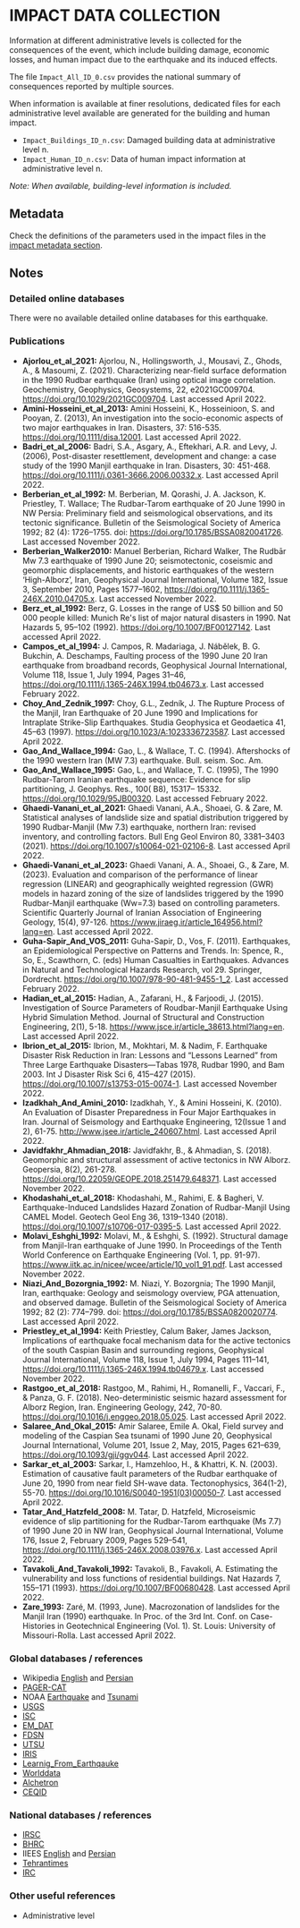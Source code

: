 # IMPACT DATA COLLECTION


Information at different administrative levels is collected for the consequences of the event, 
which include building damage, economic losses, and human impact due to the earthquake and its induced effects.

The file `Impact_All_ID_0.csv` provides the national summary of consequences reported by multiple sources.

When information is available at finer resolutions, dedicated files for each administrative level
available are generated for the building and human impact.

- `Impact_Buildings_ID_n.csv`: Damaged building data at administrative level n.
- `Impact_Human_ID_n.csv`: Data of human impact information at administrative level n.

_Note: When available, building-level information is included._


## Metadata

Check the definitions of the parameters used in the impact files in the [impact metadata section](https://gitlab.openquake.org/risk/ecd/-/blob/main/metadata.md#impact-data).


## Notes


### Detailed online databases
There were no available detailed online databases for this earthquake.


### Publications
- **Ajorlou_et_al_2021:** Ajorlou, N., Hollingsworth, J., Mousavi, Z., Ghods, A., & Masoumi, Z. (2021). Characterizing near-field surface deformation in the 1990 Rudbar earthquake (Iran) using optical image correlation. Geochemistry, Geophysics, Geosystems, 22, e2021GC009704. https://doi.org/10.1029/2021GC009704. Last accessed April 2022.
- **Amini-Hosseini_et_al_2013:** Amini Hosseini, K., Hosseinioon, S. and Pooyan, Z. (2013), An investigation into the socio-economic aspects of two major earthquakes in Iran. Disasters, 37: 516-535. https://doi.org/10.1111/disa.12001. Last accessed April 2022. 
- **Badri_et_al_2006:** Badri, S.A., Asgary, A., Eftekhari, A.R. and Levy, J. (2006), Post-disaster resettlement, development and change: a case study of the 1990 Manjil earthquake in Iran. Disasters, 30: 451-468. https://doi.org/10.1111/j.0361-3666.2006.00332.x. Last accessed April 2022.
- **Berberian_et_al_1992:** M. Berberian, M. Qorashi, J. A. Jackson, K. Priestley, T. Wallace; The Rudbar-Tarom earthquake of 20 June 1990 in NW Persia: Preliminary field and seismological observations, and its tectonic significance. Bulletin of the Seismological Society of America 1992; 82 (4): 1726–1755. doi: https://doi.org/10.1785/BSSA0820041726. Last accessed November 2022.
- **Berberian_Walker2010:** Manuel Berberian, Richard Walker, The Rudbār Mw 7.3 earthquake of 1990 June 20; seismotectonic, coseismic and geomorphic displacements, and historic earthquakes of the western ‘High-Alborz’, Iran, Geophysical Journal International, Volume 182, Issue 3, September 2010, Pages 1577–1602, https://doi.org/10.1111/j.1365-246X.2010.04705.x. Last accessed November 2022.
- **Berz_et_al_1992:** Berz, G. Losses in the range of US$ 50 billion and 50 000 people killed: Munich Re's list of major natural disasters in 1990. Nat Hazards 5, 95–102 (1992). https://doi.org/10.1007/BF00127142. Last accessed April 2022.  
- **Campos_et_al_1994:** J. Campos, R. Madariaga, J. Nábělek, B. G. Bukchin, A. Deschamps, Faulting process of the 1990 June 20 Iran earthquake from broadband records, Geophysical Journal International, Volume 118, Issue 1, July 1994, Pages 31–46, https://doi.org/10.1111/j.1365-246X.1994.tb04673.x. Last accessed February 2022.
- **Choy_And_Zednik_1997:** Choy, G.L., Zedník, J. The Rupture Process of the Manjil, Iran Earthquake of 20 June 1990 and Implications for Intraplate Strike-Slip Earthquakes. Studia Geophysica et Geodaetica 41, 45–63 (1997). https://doi.org/10.1023/A:1023336723587. Last accessed April 2022.
- **Gao_And_Wallace_1994:** Gao, L., & Wallace, T. C. (1994). Aftershocks of the 1990 western Iran (MW 7.3) earthquake. Bull. seism. Soc. Am.
- **Gao_And_Wallace_1995:** Gao, L., and Wallace, T. C. (1995), The 1990 Rudbar-Tarom Iranian earthquake sequence: Evidence for slip partitioning, J. Geophys. Res., 100( B8), 15317– 15332. https://doi.org/10.1029/95JB00320. Last accessed February 2022.
- **Ghaedi-Vanani_et_al_2021:** Ghaedi Vanani, A.A., Shoaei, G. & Zare, M. Statistical analyses of landslide size and spatial distribution triggered by 1990 Rudbar-Manjil (Mw 7.3) earthquake, northern Iran: revised inventory, and controlling factors. Bull Eng Geol Environ 80, 3381–3403 (2021). https://doi.org/10.1007/s10064-021-02106-8. Last accessed April 2022.
- **Ghaedi-Vanani_et_al_2023:** Ghaedi Vanani, A. A., Shoaei, G., & Zare, M. (2023). Evaluation and comparison of the performance of linear regression (LINEAR) and geographically weighted regression (GWR) models in hazard zoning of the size of landslides triggered by the 1990 Rudbar-Manjil earthquake (Ww=7.3) based on controlling parameters. Scientific Quarterly Journal of Iranian Association of Engineering Geology, 15(4), 97-126. https://www.jiraeg.ir/article_164956.html?lang=en. Last accessed April 2022. 
- **Guha-Sapir_And_VOS_2011:** Guha-Sapir, D., Vos, F. (2011). Earthquakes, an Epidemiological Perspective on Patterns and Trends. In: Spence, R., So, E., Scawthorn, C. (eds) Human Casualties in Earthquakes. Advances in Natural and Technological Hazards Research, vol 29. Springer, Dordrecht. https://doi.org/10.1007/978-90-481-9455-1_2. Last accessed February 2022.
- **Hadian_et_al_2015:** Hadian, A., Zafarani, H., & Farjoodi, J. (2015). Investigation of Source Parameters of Roudbar-Manjil Earthquake Using Hybrid Simulation Method. Journal of Structural and Construction Engineering, 2(1), 5-18. https://www.jsce.ir/article_38613.html?lang=en. Last accessed April 2022.
- **Ibrion_et_al_2015:** Ibrion, M., Mokhtari, M. & Nadim, F. Earthquake Disaster Risk Reduction in Iran: Lessons and “Lessons Learned” from Three Large Earthquake Disasters—Tabas 1978, Rudbar 1990, and Bam 2003. Int J Disaster Risk Sci 6, 415–427 (2015). https://doi.org/10.1007/s13753-015-0074-1. Last accessed November 2022.
- **Izadkhah_And_Amini_2010:** Izadkhah, Y., & Amini Hosseini, K. (2010). An Evaluation of Disaster Preparedness in Four Major Earthquakes in Iran. Journal of Seismology and Earthquake Engineering, 12(Issue 1 and 2), 61-75. http://www.jsee.ir/article_240607.html. Last accessed April 2022. 
- **Javidfakhr_Ahmadian_2018:** Javidfakhr, B., & Ahmadian, S. (2018). Geomorphic and structural assessment of active tectonics in NW Alborz. Geopersia, 8(2), 261-278. https://doi.org/10.22059/GEOPE.2018.251479.648371. Last accessed November 2022.
- **Khodashahi_et_al_2018:** Khodashahi, M., Rahimi, E. & Bagheri, V. Earthquake-Induced Landslides Hazard Zonation of Rudbar-Manjil Using CAMEL Model. Geotech Geol Eng 36, 1319–1340 (2018). https://doi.org/10.1007/s10706-017-0395-5. Last accessed April 2022.
- **Molavi_Eshghi_1992:** Molavi, M., & Eshghi, S. (1992). Structural damage from Manjil-Iran earthquake of June 1990. In Proceedings of the Tenth World Conference on Earthquake Engineering (Vol. 1, pp. 91-97). https://www.iitk.ac.in/nicee/wcee/article/10_vol1_91.pdf. Last accessed November 2022.  
- **Niazi_And_Bozorgnia_1992:** M. Niazi, Y. Bozorgnia; The 1990 Manjil, Iran, earthquake: Geology and seismology overview, PGA attenuation, and observed damage. Bulletin of the Seismological Society of America 1992; 82 (2): 774–799. doi: https://doi.org/10.1785/BSSA0820020774. Last accessed April 2022.
- **Priestley_et_al_1994:** Keith Priestley, Calum Baker, James Jackson, Implications of earthquake focal mechanism data for the active tectonics of the south Caspian Basin and surrounding regions, Geophysical Journal International, Volume 118, Issue 1, July 1994, Pages 111–141, https://doi.org/10.1111/j.1365-246X.1994.tb04679.x. Last accessed November 2022.
- **Rastgoo_et_al_2018:** Rastgoo, M., Rahimi, H., Romanelli, F., Vaccari, F., & Panza, G. F. (2018). Neo-deterministic seismic hazard assessment for Alborz Region, Iran. Engineering Geology, 242, 70-80. https://doi.org/10.1016/j.enggeo.2018.05.025. Last accessed April 2022.
- **Salaree_And_Okal_2015:** Amir Salaree, Emile A. Okal, Field survey and modeling of the Caspian Sea tsunami of 1990 June 20, Geophysical Journal International, Volume 201, Issue 2, May, 2015, Pages 621–639, https://doi.org/10.1093/gji/ggv044. Last accessed April 2022.
- **Sarkar_et_al_2003:** Sarkar, I., Hamzehloo, H., & Khattri, K. N. (2003). Estimation of causative fault parameters of the Rudbar earthquake of June 20, 1990 from near field SH-wave data. Tectonophysics, 364(1-2), 55-70. https://doi.org/10.1016/S0040-1951(03)00050-7. Last accessed April 2022.
- **Tatar_And_Hatzfeld_2008:** M. Tatar, D. Hatzfeld, Microseismic evidence of slip partitioning for the Rudbar-Tarom earthquake (Ms 7.7) of 1990 June 20 in NW Iran, Geophysical Journal International, Volume 176, Issue 2, February 2009, Pages 529–541, https://doi.org/10.1111/j.1365-246X.2008.03976.x. Last accessed April 2022.
- **Tavakoli_And_Tavakoli_1992:** Tavakoli, B., Favakoli, A. Estimating the vulnerability and loss functions of residential buildings. Nat Hazards 7, 155–171 (1993). https://doi.org/10.1007/BF00680428. Last accessed April 2022. 
- **Zare_1993:** Zaré, M. (1993, June). Macrozonation of landslides for the Manjil Iran (1990) earthquake. In Proc. of the 3rd Int. Conf. on Case-Histories in Geotechnical Engineering (Vol. 1). St. Louis: University of Missouri-Rolla. Last accessed April 2022.


### Global databases / references
- Wikipedia [English](https://en.wikipedia.org/wiki/1990_Manjil%E2%80%93Rudbar_earthquake) and [Persian](https://fa.wikipedia.org/wiki/%D8%B2%D9%85%DB%8C%D9%86%E2%80%8C%D9%84%D8%B1%D8%B2%D9%87_%DB%B1%DB%B3%DB%B6%DB%B9_%D8%B1%D9%88%D8%AF%D8%A8%D8%A7%D8%B1_%D9%88_%D9%85%D9%86%D8%AC%DB%8C%D9%84)
- [PAGER-CAT](https://earthquake.usgs.gov/static/lfs/data/pager/catalogs/)
- NOAA [Earthquake](https://www.ngdc.noaa.gov/hazel/view/hazards/earthquake/event-more-info/5248) and [Tsunami](https://www.ngdc.noaa.gov/hazel/view/hazards/tsunami/event-more-info/5703)
- [USGS](https://earthquake.usgs.gov/earthquakes/eventpage/iscgem366754/executive)
- [ISC](http://isc-mirror.iris.washington.edu/cgi-bin/FormatBibprint.pl?evid=366754)
- [EM_DAT](https://public.emdat.be/data)
- [FDSN](http://fdsn.adc1.iris.edu/networks/detail/I1/)
- [UTSU](https://iisee.kenken.go.jp/cgi-bin/utsu/result_eng.cgi)
- [IRIS](http://ds.iris.edu/spud/momenttensor/869970)
- [Learnig_From_Earthqauke](http://www.learningfromearthquakes.org/component/lfe_reports/?view=lfereports&id=141&layout=default)
- [Worlddata](https://www.worlddata.info/asia/iran/earthquakes.php)
- [Alchetron](https://alchetron.com/1990-Manjil%E2%80%93Rudbar-earthquake)
- [CEQID](http://www.ceqid.org/CEQID/Earthquake.aspx?p=32&ix=28&pid=32&prcid=17&ppid=600)


### National databases / references
- [IRSC](http://irsc.ut.ac.ir/focal.php?year=2017&month=11)
- [BHRC](https://www.bhrc.ac.ir/en)
- IIEES [English](http://www.iiees.ac.ir/en/rudbar-manjil-earthquake-of-20-june-1990-mw7-3/) and [Persian](http://www.iiees.ac.ir/fa/%D8%B2%D9%85%DB%8C%D9%86%E2%80%8C%D9%84%D8%B1%D8%B2%D9%87-31-%D8%AE%D8%B1%D8%AF%D8%A7%D8%AF-1369-20-%DA%98%D9%88%D8%A6%D9%86-1990-%D8%B1%D9%88%D8%AF%D8%A8%D8%A7%D8%B1-%D9%85%D9%86%D8%AC%DB%8C%D9%84/)
- [Tehrantimes](https://www.tehrantimes.com/news/247534/Rudbar-Manjil-Earthquake-Hearts-that-are-still-shaking)
- [IRC](https://en.rcs.ir/portal/newsview/106306/Red-Crescent-Marks-1990-Roudbar-Manjil-Earthquake)


### Other useful references
- Administrative level